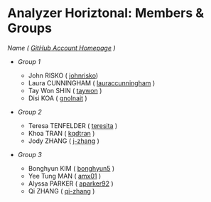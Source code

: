 Analyzer Horiztonal: Members & Groups
==================

_Name ( [GitHub Account Homepage](https://github.com) )_
  - _Group 1_
    - John RISKO ( [johnrisko](http://github.com/johnrisko))
    - Laura CUNNINGHAM ( [lauraccunningham](https://github.com/lauraccunningham) )
    - Tay Won SHIN ( [taywon](http://github.com/taywon) )
    - Disi KOA ( [gnolnait](http://github.com/gnolnait) )

  - _Group 2_
    - Teresa TENFELDER ( [teresita](http://github.com/teresita) )
    - Khoa TRAN ( [kqdtran](http://github.com/kqdtran) )
    - Jody ZHANG ( [j-zhang](http://github.com/j-zhang) )

  - _Group 3_
    - Bonghyun KIM ( [bonghyun5](http://github.com/bonghyun5) )
    - Yee Tung MAN ( [amx01](http://github.com/amx01) )
    - Alyssa PARKER ( [aparker92](http://github.com/aparker92) )
    - Qi ZHANG ( [qi-zhang](http://github.com/qi-zhang) )
